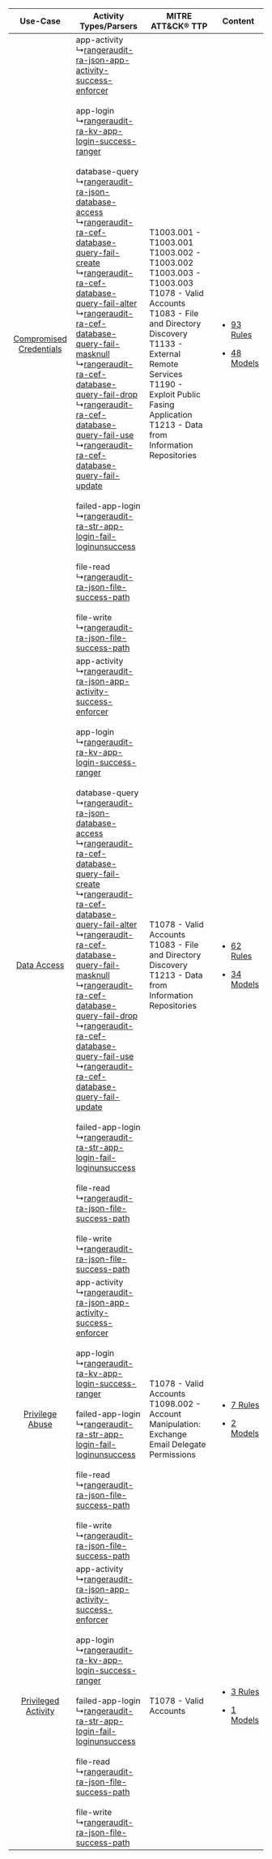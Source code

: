 |    Use-Case    | Activity Types/Parsers    | MITRE ATT&CK® TTP    | Content    |
|:----:| ---- | ---- | ---- |
| [Compromised Credentials](../../../UseCases/uc_compromised_credentials.md) |  app-activity<br> ↳[rangeraudit-ra-json-app-activity-success-enforcer](Ps/pC_rangerauditrajsonappactivitysuccessenforcer.md)<br><br> app-login<br> ↳[rangeraudit-ra-kv-app-login-success-ranger](Ps/pC_rangerauditrakvapploginsuccessranger.md)<br><br> database-query<br> ↳[rangeraudit-ra-json-database-access](Ps/pC_rangerauditrajsondatabaseaccess.md)<br> ↳[rangeraudit-ra-cef-database-query-fail-create](Ps/pC_rangerauditracefdatabasequeryfailcreate.md)<br> ↳[rangeraudit-ra-cef-database-query-fail-alter](Ps/pC_rangerauditracefdatabasequeryfailalter.md)<br> ↳[rangeraudit-ra-cef-database-query-fail-masknull](Ps/pC_rangerauditracefdatabasequeryfailmasknull.md)<br> ↳[rangeraudit-ra-cef-database-query-fail-drop](Ps/pC_rangerauditracefdatabasequeryfaildrop.md)<br> ↳[rangeraudit-ra-cef-database-query-fail-use](Ps/pC_rangerauditracefdatabasequeryfailuse.md)<br> ↳[rangeraudit-ra-cef-database-query-fail-update](Ps/pC_rangerauditracefdatabasequeryfailupdate.md)<br><br> failed-app-login<br> ↳[rangeraudit-ra-str-app-login-fail-loginunsuccess](Ps/pC_rangerauditrastrapploginfailloginunsuccess.md)<br><br> file-read<br> ↳[rangeraudit-ra-json-file-success-path](Ps/pC_rangerauditrajsonfilesuccesspath.md)<br><br> file-write<br> ↳[rangeraudit-ra-json-file-success-path](Ps/pC_rangerauditrajsonfilesuccesspath.md)<br> | T1003.001 - T1003.001<br>T1003.002 - T1003.002<br>T1003.003 - T1003.003<br>T1078 - Valid Accounts<br>T1083 - File and Directory Discovery<br>T1133 - External Remote Services<br>T1190 - Exploit Public Fasing Application<br>T1213 - Data from Information Repositories<br> | [<ul><li>93 Rules</li></ul><ul><li>48 Models</li></ul>](RM/r_m_rangeraudit_rangeraudit_Compromised_Credentials.md) |
|    [Data Access](../../../UseCases/uc_data_access.md)    |  app-activity<br> ↳[rangeraudit-ra-json-app-activity-success-enforcer](Ps/pC_rangerauditrajsonappactivitysuccessenforcer.md)<br><br> app-login<br> ↳[rangeraudit-ra-kv-app-login-success-ranger](Ps/pC_rangerauditrakvapploginsuccessranger.md)<br><br> database-query<br> ↳[rangeraudit-ra-json-database-access](Ps/pC_rangerauditrajsondatabaseaccess.md)<br> ↳[rangeraudit-ra-cef-database-query-fail-create](Ps/pC_rangerauditracefdatabasequeryfailcreate.md)<br> ↳[rangeraudit-ra-cef-database-query-fail-alter](Ps/pC_rangerauditracefdatabasequeryfailalter.md)<br> ↳[rangeraudit-ra-cef-database-query-fail-masknull](Ps/pC_rangerauditracefdatabasequeryfailmasknull.md)<br> ↳[rangeraudit-ra-cef-database-query-fail-drop](Ps/pC_rangerauditracefdatabasequeryfaildrop.md)<br> ↳[rangeraudit-ra-cef-database-query-fail-use](Ps/pC_rangerauditracefdatabasequeryfailuse.md)<br> ↳[rangeraudit-ra-cef-database-query-fail-update](Ps/pC_rangerauditracefdatabasequeryfailupdate.md)<br><br> failed-app-login<br> ↳[rangeraudit-ra-str-app-login-fail-loginunsuccess](Ps/pC_rangerauditrastrapploginfailloginunsuccess.md)<br><br> file-read<br> ↳[rangeraudit-ra-json-file-success-path](Ps/pC_rangerauditrajsonfilesuccesspath.md)<br><br> file-write<br> ↳[rangeraudit-ra-json-file-success-path](Ps/pC_rangerauditrajsonfilesuccesspath.md)<br> | T1078 - Valid Accounts<br>T1083 - File and Directory Discovery<br>T1213 - Data from Information Repositories<br>    | [<ul><li>62 Rules</li></ul><ul><li>34 Models</li></ul>](RM/r_m_rangeraudit_rangeraudit_Data_Access.md)    |
|         [Privilege Abuse](../../../UseCases/uc_privilege_abuse.md)         |  app-activity<br> ↳[rangeraudit-ra-json-app-activity-success-enforcer](Ps/pC_rangerauditrajsonappactivitysuccessenforcer.md)<br><br> app-login<br> ↳[rangeraudit-ra-kv-app-login-success-ranger](Ps/pC_rangerauditrakvapploginsuccessranger.md)<br><br> failed-app-login<br> ↳[rangeraudit-ra-str-app-login-fail-loginunsuccess](Ps/pC_rangerauditrastrapploginfailloginunsuccess.md)<br><br> file-read<br> ↳[rangeraudit-ra-json-file-success-path](Ps/pC_rangerauditrajsonfilesuccesspath.md)<br><br> file-write<br> ↳[rangeraudit-ra-json-file-success-path](Ps/pC_rangerauditrajsonfilesuccesspath.md)<br>    | T1078 - Valid Accounts<br>T1098.002 - Account Manipulation: Exchange Email Delegate Permissions<br>    | [<ul><li>7 Rules</li></ul><ul><li>2 Models</li></ul>](RM/r_m_rangeraudit_rangeraudit_Privilege_Abuse.md)    |
|     [Privileged Activity](../../../UseCases/uc_privileged_activity.md)     |  app-activity<br> ↳[rangeraudit-ra-json-app-activity-success-enforcer](Ps/pC_rangerauditrajsonappactivitysuccessenforcer.md)<br><br> app-login<br> ↳[rangeraudit-ra-kv-app-login-success-ranger](Ps/pC_rangerauditrakvapploginsuccessranger.md)<br><br> failed-app-login<br> ↳[rangeraudit-ra-str-app-login-fail-loginunsuccess](Ps/pC_rangerauditrastrapploginfailloginunsuccess.md)<br><br> file-read<br> ↳[rangeraudit-ra-json-file-success-path](Ps/pC_rangerauditrajsonfilesuccesspath.md)<br><br> file-write<br> ↳[rangeraudit-ra-json-file-success-path](Ps/pC_rangerauditrajsonfilesuccesspath.md)<br>    | T1078 - Valid Accounts<br>    | [<ul><li>3 Rules</li></ul><ul><li>1 Models</li></ul>](RM/r_m_rangeraudit_rangeraudit_Privileged_Activity.md)       |